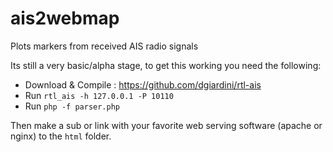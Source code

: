 # ais2webmap
Plots markers from received AIS radio signals


Its still a very basic/alpha stage, to get this working you need the following:
- Download & Compile : https://github.com/dgiardini/rtl-ais
- Run `rtl_ais -h 127.0.0.1 -P 10110`
- Run `php -f parser.php`

Then make a sub or link with your favorite web serving software (apache or nginx) to the `html` folder.
